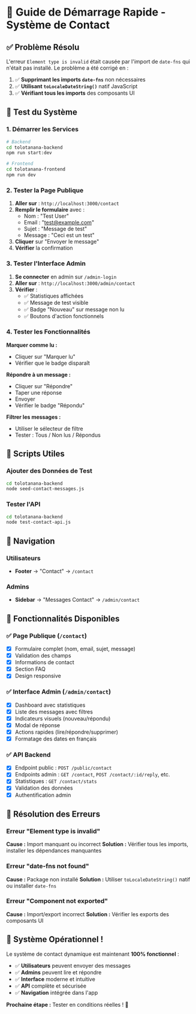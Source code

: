 # 🚀 Guide de Démarrage Rapide - Système de Contact

## ✅ Problème Résolu

L'erreur `Element type is invalid` était causée par l'import de `date-fns` qui n'était pas installé. Le problème a été corrigé en :

1. ✅ **Supprimant les imports `date-fns`** non nécessaires
2. ✅ **Utilisant `toLocaleDateString()`** natif JavaScript
3. ✅ **Vérifiant tous les imports** des composants UI

## 🧪 Test du Système

### 1. Démarrer les Services

```bash
# Backend
cd tolotanana-backend
npm run start:dev

# Frontend  
cd tolotanana-frontend
npm run dev
```

### 2. Tester la Page Publique

1. **Aller sur** : `http://localhost:3000/contact`
2. **Remplir le formulaire** avec :
   - Nom : "Test User"
   - Email : "test@example.com" 
   - Sujet : "Message de test"
   - Message : "Ceci est un test"
3. **Cliquer** sur "Envoyer le message"
4. **Vérifier** la confirmation

### 3. Tester l'Interface Admin

1. **Se connecter** en admin sur `/admin-login`
2. **Aller sur** : `http://localhost:3000/admin/contact`
3. **Vérifier** :
   - ✅ Statistiques affichées
   - ✅ Message de test visible
   - ✅ Badge "Nouveau" sur message non lu
   - ✅ Boutons d'action fonctionnels

### 4. Tester les Fonctionnalités

**Marquer comme lu :**
- Cliquer sur "Marquer lu"
- Vérifier que le badge disparaît

**Répondre à un message :**
- Cliquer sur "Répondre"
- Taper une réponse
- Envoyer
- Vérifier le badge "Répondu"

**Filtrer les messages :**
- Utiliser le sélecteur de filtre
- Tester : Tous / Non lus / Répondus

## 🔧 Scripts Utiles

### Ajouter des Données de Test

```bash
cd tolotanana-backend
node seed-contact-messages.js
```

### Tester l'API

```bash
cd tolotanana-backend  
node test-contact-api.js
```

## 📱 Navigation

### Utilisateurs
- **Footer** → "Contact" → `/contact`

### Admins  
- **Sidebar** → "Messages Contact" → `/admin/contact`

## 🎯 Fonctionnalités Disponibles

### ✅ Page Publique (`/contact`)
- [x] Formulaire complet (nom, email, sujet, message)
- [x] Validation des champs
- [x] Informations de contact
- [x] Section FAQ
- [x] Design responsive

### ✅ Interface Admin (`/admin/contact`)
- [x] Dashboard avec statistiques
- [x] Liste des messages avec filtres
- [x] Indicateurs visuels (nouveau/répondu)
- [x] Modal de réponse
- [x] Actions rapides (lire/répondre/supprimer)
- [x] Formatage des dates en français

### ✅ API Backend
- [x] Endpoint public : `POST /public/contact`
- [x] Endpoints admin : `GET /contact`, `POST /contact/:id/reply`, etc.
- [x] Statistiques : `GET /contact/stats`
- [x] Validation des données
- [x] Authentification admin

## 🐛 Résolution des Erreurs

### Erreur "Element type is invalid"
**Cause :** Import manquant ou incorrect
**Solution :** Vérifier tous les imports, installer les dépendances manquantes

### Erreur "date-fns not found"  
**Cause :** Package non installé
**Solution :** Utiliser `toLocaleDateString()` natif ou installer `date-fns`

### Erreur "Component not exported"
**Cause :** Import/export incorrect
**Solution :** Vérifier les exports des composants UI

## 🎉 Système Opérationnel !

Le système de contact dynamique est maintenant **100% fonctionnel** :

- ✅ **Utilisateurs** peuvent envoyer des messages
- ✅ **Admins** peuvent lire et répondre  
- ✅ **Interface** moderne et intuitive
- ✅ **API** complète et sécurisée
- ✅ **Navigation** intégrée dans l'app

**Prochaine étape :** Tester en conditions réelles ! 🚀
